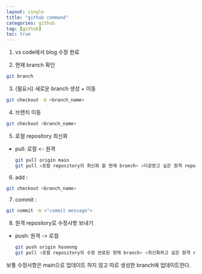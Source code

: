 ```yaml
---
layout: single
title: "github command"
categories: github
tag: [github]
toc: true
---
```



1. vs code에서 blog 수정 완료

2. 현재 branch 확인
```bash
git branch
```

3. (필요시) 새로운 branch 생성 + 이동
```bash
git checkout -b <branch_name>
```

4. 브랜치 이동
```bash
git checkout <branch_name>
```

5. 로컬 repository 최신화
- pull: 로컬 <- 원격

    ```bash 
    git pull origin main
    git pull <로컬 repository의 최신화 할 현재 branch> <다운받고 싶은 원격 repository의 branch 이름>
    ``` 

6. add :
```bash
git checkout <branch_name>
```

7. commit : 
```bash
git commit -m <"commit message">
```

8. 원격 repository로 수정사항 보내기
- push: 원격 -> 로컬

    ```bash 
    git push origin hoseong
    git pull <로컬 repository의 수정 완료된 현재 branch> <최신화하고 싶은 원격 repository의 branch 이름>
    ```
보통 수정사항은 main으로 업데이트 하지 않고 따로 생성한 branch에 업데이트한다.

